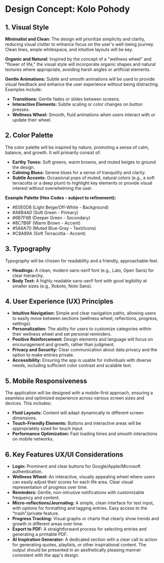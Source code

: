 # Design Concept: Kolo Pohody

## 1. Visual Style

**Minimalist and Clean:** The design will prioritize simplicity and clarity, reducing visual clutter to enhance focus on the user's well-being journey. Clean lines, ample whitespace, and intuitive layouts will be key.

**Organic and Natural:** Inspired by the concept of a "wellness wheel" and "flower of life," the visual style will incorporate organic shapes and natural textures where appropriate, avoiding harsh angles or artificial elements.

**Gentle Animations:** Subtle and smooth animations will be used to provide visual feedback and enhance the user experience without being distracting. Examples include:
*   **Transitions:** Gentle fades or slides between screens.
*   **Interactive Elements:** Subtle scaling or color changes on button presses.
*   **Wellness Wheel:** Smooth, fluid animations when users interact with or update their wheel.

## 2. Color Palette

The color palette will be inspired by nature, promoting a sense of calm, balance, and growth. It will primarily consist of:

*   **Earthy Tones:** Soft greens, warm browns, and muted beiges to ground the design.
*   **Calming Blues:** Serene blues for a sense of tranquility and clarity.
*   **Subtle Accents:** Occasional pops of muted, natural colors (e.g., a soft terracotta or a deep plum) to highlight key elements or provide visual interest without overwhelming the user.

**Example Palette (Hex Codes - subject to refinement):**
*   #E0E0D8 (Light Beige/Off-White - Background)
*   #A8B4A0 (Soft Green - Primary)
*   #6B7F6B (Deeper Green - Secondary)
*   #8C7B6F (Warm Brown - Accent)
*   #5A6A70 (Muted Blue-Gray - Text/Icons)
*   #C8A89A (Soft Terracotta - Accent)

## 3. Typography

Typography will be chosen for readability and a friendly, approachable feel.

*   **Headings:** A clean, modern sans-serif font (e.g., Lato, Open Sans) for clear hierarchy.
*   **Body Text:** A highly readable sans-serif font with good legibility at smaller sizes (e.g., Roboto, Noto Sans).

## 4. User Experience (UX) Principles

*   **Intuitive Navigation:** Simple and clear navigation paths, allowing users to easily move between sections (wellness wheel, reflections, progress, settings).
*   **Personalization:** The ability for users to customize categories within their wellness wheel and set personal reminders.
*   **Positive Reinforcement:** Design elements and language will focus on encouragement and growth, rather than judgment.
*   **Privacy and Security:** Clear communication about data privacy and the option to make entries private.
*   **Accessibility:** Ensuring the app is usable for individuals with diverse needs, including sufficient color contrast and scalable text.

## 5. Mobile Responsiveness

The application will be designed with a mobile-first approach, ensuring a seamless and optimized experience across various screen sizes and devices. This includes:

*   **Fluid Layouts:** Content will adapt dynamically to different screen dimensions.
*   **Touch-Friendly Elements:** Buttons and interactive areas will be appropriately sized for touch input.
*   **Performance Optimization:** Fast loading times and smooth interactions on mobile networks.

## 6. Key Features UX/UI Considerations

*   **Login:** Prominent and clear buttons for Google/Apple/Microsoft authentication.
*   **Wellness Wheel:** An interactive, visually appealing wheel where users can easily adjust their scores for each life area. Clear visual representation of progress over time.
*   **Reminders:** Gentle, non-intrusive notifications with customizable frequency and content.
*   **Micro-reflections/Journaling:** A simple, clean interface for text input, with options for formatting and tagging entries. Easy access to the "trash"/private feature.
*   **Progress Tracking:** Visual graphs or charts that clearly show trends and growth in different areas over time.
*   **Export to PDF:** A straightforward process for selecting entries and generating a printable PDF.
*   **AI Inspiration Generator:** A dedicated section with a clear call to action for generating quotes, playlists, or other inspirational content. The output should be presented in an aesthetically pleasing manner consistent with the app's design.

